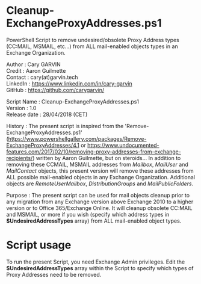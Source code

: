 # Cleanup-ExchangeProxyAddresses.ps1
PowerShell Script to remove undesired/obsolete Proxy Address types (CC:MAIL, MSMAIL, etc...) from ALL mail-enabled objects types in an Exchange Organization.

Author       : Cary GARVIN  
Credit       : Aaron Guilmette  
Contact      : cary(at)garvin.tech  
LinkedIn     : https://www.linkedin.com/in/cary-garvin  
GitHub       : https://github.com/carygarvin/  


Script Name  : Cleanup-ExchangeProxyAddresses.ps1  
Version      : 1.0  
Release date : 28/04/2018 (CET)  

History      : The present script is inspired from the 'Remove-ExchangeProxyAddresses.ps1' (https://www.powershellgallery.com/packages/Remove-ExchangeProxyAddresses/4.1 or https://www.undocumented-features.com/2017/02/10/removing-proxy-addresses-from-exchange-recipients/) written by Aaron Guilmette, but on steroids...  In addition to removing these CCMAIL, MSMAIL addresses from _Mailbox_, _MailUser_ and _MailContact_ objects, this present version will remove these addresses from ALL possible mail-enabled objects in any Exchange Organization. Additional objects are _RemoteUserMailbox_, _DistributionGroups_ and _MailPublicFolders_.  
				 
Purpose      : The present script can be used for mail objects cleanup prior to any migration from any Exchange version above Exchange 2010 to a higher version or to Office 365/Exchange Online. It will cleanup obsolete CC:MAIL and MSMAIL, or more if you wish (specify which address types in **$UndesiredAddressTypes** array) from ALL mail-enabled object types.  


# Script usage
To run the present Script, you need Exchange Admin privileges. Edit the **$UndesiredAddressTypes** array within the Script to specify which types of Proxy Addresses need to be removed.
